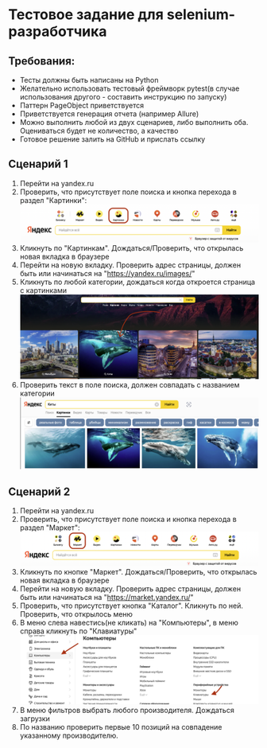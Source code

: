 # Тестовое задание для selenium-разработчика

## Требования:

- Тесты должны быть написаны на Python
- Желательно использовать тестовый фреймворк pytest(в случае использования другого - составить инструкцию по запуску)
- Паттерн PageObject приветствуется
- Приветствуется генерация отчета (например Allure)
- Можно выполнить любой из двух сценариев, либо выполнить оба. Оцениваться будет не количество, а качество
- Готовое решение залить на GitHub и прислать ссылку

## Сценарий 1

1. Перейти на yandex.ru
2. Проверить, что присутствует поле поиска и кнопка перехода в раздел "Картинки":
   ![](pics/1.png)
3. Кликнуть по "Картинкам". Дождаться/Проверить, что открылась новая вкладка в браузере
4. Перейти на новую вкладку. Проверить адрес страницы, должен быть или начинаться на "https://yandex.ru/images/"
5. Кликнуть по любой категории, дождаться когда откроется страница с картинками
   ![](pics/2.png)
6. Проверить текст в поле поиска, должен совпадать с названием категории
   ![](pics/3.png)


## Сценарий 2

1. Перейти на yandex.ru
2. Проверить, что присутствует поле поиска и кнопка перехода в раздел "Маркет":
   ![](pics/4.png)
3. Кликнуть по кнопке "Маркет". Дождаться/Проверить, что открылась новая вкладка в браузере
4. Перейти на новую вкладку. Проверить адрес страницы, должен быть или начинаться на "https://market.yandex.ru/"
5. Проверить, что присутствует кнопка "Каталог". Кликнуть по ней. Проверить, что открылось меню
6. В меню слева навестись(не кликать) на "Компьютеры", в меню справа кликнуть по "Клавиатуры"
   ![](pics/5.png)
7. В меню фильтров выбрать любого производителя. Дождаться загрузки
8. По названию проверить первые 10 позиций на совпадение указанному производителю.